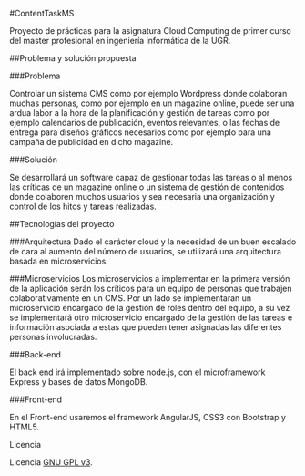 
#ContentTaskMS

Proyecto de prácticas para la asignatura Cloud Computing de primer curso del master profesional en ingeniería informática de la UGR.

##Problema y solución propuesta

###Problema

Controlar un sistema CMS como por ejemplo Wordpress donde colaboran muchas personas, como por ejemplo en un magazine online, puede ser una ardua labor a la hora de la planificación y gestión de tareas como por ejemplo calendarios de publicación, eventos relevantes, o las fechas de entrega para diseños gráficos necesarios como por ejemplo para una campaña de publicidad en dicho magazine.

###Solución

Se desarrollará un software capaz de gestionar todas las tareas o al menos las críticas de un magazine online o un sistema de gestión de contenidos donde colaboren muchos usuarios y sea necesaria una organización y control de los hitos y tareas realizadas.

##Tecnologías del proyecto

###Arquitectura
Dado el carácter cloud y la necesidad de un buen escalado de cara al aumento del número de usuarios, se utilizará una arquitectura basada en microservicios.

###Microservicios
Los microservicios a implementar en la primera versión de la aplicación serán los críticos para un equipo de personas que trabajen colaborativamente en un CMS. Por un lado se implementaran un microservicio encargado de la gestión de roles dentro del equipo, a su vez se implementará otro microservicio encargado de la gestión de las tareas e información asociada a estas que pueden tener asignadas las diferentes personas involucradas.

###Back-end

El back end irá implementado sobre node.js, con el microframework Express y bases de datos MongoDB.

###Front-end

En el Front-end usaremos el framework AngularJS, CSS3 con Bootstrap y HTML5.

Licencia

Licencia [GNU GPL v3](https://github.com/joseangeldiazg/MII-CloudComputing/blob/master/LICENSE).
